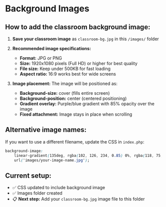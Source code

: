 # Background Images

## How to add the classroom background image:

1. **Save your classroom image** as `classroom-bg.jpg` in this `/images/` folder
2. **Recommended image specifications:**
   - **Format:** JPG or PNG
   - **Size:** 1920x1080 pixels (Full HD) or higher for best quality
   - **File size:** Keep under 500KB for fast loading
   - **Aspect ratio:** 16:9 works best for wide screens

3. **Image placement:** The image will be positioned as:
   - **Background-size:** cover (fills entire screen)
   - **Background-position:** center (centered positioning)
   - **Gradient overlay:** Purple/blue gradient with 85% opacity over the image
   - **Fixed attachment:** Image stays in place when scrolling

## Alternative image names:
If you want to use a different filename, update the CSS in `index.php`:
```css
background-image: 
    linear-gradient(135deg, rgba(102, 126, 234, 0.85) 0%, rgba(118, 75, 162, 0.85) 100%),
    url('images/your-image-name.jpg');
```

## Current setup:
- ✅ CSS updated to include background image
- ✅ Images folder created  
- 📋 **Next step:** Add your `classroom-bg.jpg` image file to this folder
